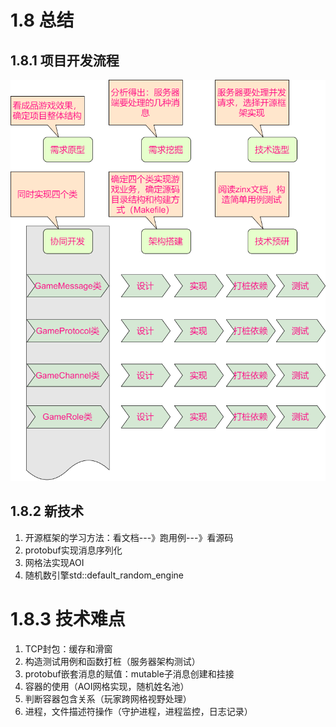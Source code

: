# 1.8 总结

## 1.8.1 项目开发流程

![](/assets/开发流程.png)


## 1.8.2 新技术

1. 开源框架的学习方法：看文档---》跑用例---》看源码
2. protobuf实现消息序列化
3. 网格法实现AOI
4. 随机数引擎std::default_random_engine

# 1.8.3 技术难点

1. TCP封包：缓存和滑窗
2. 构造测试用例和函数打桩（服务器架构测试）
3. protobuf嵌套消息的赋值：mutable子消息创建和挂接
4. 容器的使用（AOI网格实现，随机姓名池）
5. 判断容器包含关系（玩家跨网格视野处理）
6. 进程，文件描述符操作（守护进程，进程监控，日志记录）